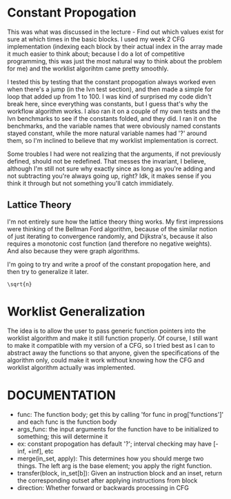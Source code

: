 # Constant Propogation
This was what was discussed in the lecture - Find out which values exist for sure at which times in the basic blocks. I used my week 2 CFG implementation (indexing each block by their actual index in the array made it much easier to think about; because I do a lot of competitive programming, this was just the most natural way to think about the problem for me) and the worklist algorihtm came pretty smoothly.

I tested this by testing that the constant propogation always worked even when there's a jump (in the lvn test section), and then made a simple for loop that added up from 1 to 100. I was kind of surprised my code didn't break here, since everything was constants, but I guess that's why the workflow algorithm works. I also ran it on a couple of my own tests and the lvn benchmarks to see if the constants folded, and they did. I ran it on the benchmarks, and the variable names that were obviously named constants stayed constant, while the more natural variable names had '?' around them, so I'm inclined to believe that my worklist implementation is correct.

Some troubles I had were not realizing that the arguments, if not previously defined, should not be redefined. That messes the invariant, I believe, although I'm still not sure why exactly since as long as you're adding and not subtracting you're always going up, right? Idk, it makes sense if you think it through but not something you'll catch immidiately.

## Lattice Theory

I'm not entirely sure how the lattice theory thing works. My first impressions were thinking of the Bellman Ford algorithm, because of the similar notion of just iterating to convergence randomly, and Dijkstra's, because it also requires a monotonic cost function (and therefore no negative weights). And also because they were graph algorithms.

I'm going to try and write a proof of the constant propogation here, and then try to generalize it later.

```
\sqrt{n}

```

# Worklist Generalization

The idea is to allow the user to pass generic function pointers into the worklist algorithm and make it still function properly. Of course, I still want to make it compatible with my version of a CFG, so I tried best as I can to abstract away the functions so that anyone, given the specifications of the algorithm only, could make it work without knowing how the CFG and worklist algorithm actually was implemented.

# DOCUMENTATION

- func: The function body; get this by calling 'for func in prog['functions']' and each func is the function body
- args_func: the input arguments for the function have to be initialized to something; this will determine it
- ex: constant propogation has default '?'; interval checking may have [-inf, +inf], etc
- merge(in_set, apply): This determines how you should merge two things. The left arg is the base element; you apply the right function.
- transfer(block, in_set[b]): Given an instruction block and an inset, return the corresponding outset after applying instructions from block
- direction: Whether forward or backwards processing in CFG

